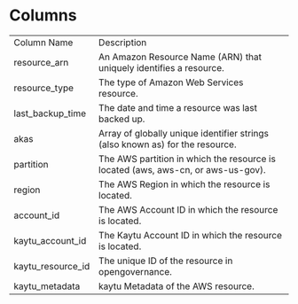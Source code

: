 # Columns  

<table>
	<tr><td>Column Name</td><td>Description</td></tr>
	<tr><td>resource_arn</td><td>An Amazon Resource Name (ARN) that uniquely identifies a resource.</td></tr>
	<tr><td>resource_type</td><td>The type of Amazon Web Services resource.</td></tr>
	<tr><td>last_backup_time</td><td>The date and time a resource was last backed up.</td></tr>
	<tr><td>akas</td><td>Array of globally unique identifier strings (also known as) for the resource.</td></tr>
	<tr><td>partition</td><td>The AWS partition in which the resource is located (aws, aws-cn, or aws-us-gov).</td></tr>
	<tr><td>region</td><td>The AWS Region in which the resource is located.</td></tr>
	<tr><td>account_id</td><td>The AWS Account ID in which the resource is located.</td></tr>
	<tr><td>kaytu_account_id</td><td>The Kaytu Account ID in which the resource is located.</td></tr>
	<tr><td>kaytu_resource_id</td><td>The unique ID of the resource in opengovernance.</td></tr>
	<tr><td>kaytu_metadata</td><td>kaytu Metadata of the AWS resource.</td></tr>
</table>